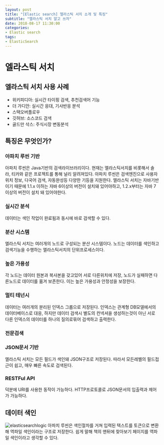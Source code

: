 ```yaml
---
layout: post
title: "[Elastic search] 엘라스틱 서치 소개 및 특징"
subtitle: "엘라스틱 서치 알고 쓰자"
date: 2018-08-17 11:30:00
categories:
- Elastic search
tags:
- ElasticSearch
---
```

# 엘라스틱 서치
## 엘라스틱 서치 사용 사례
* 위키피디아: 실시간 타이핑 검색, 추천검색어 기능
* 더 가디안: 실시간 응대, 기사반응 분석
* 스택오버플로우
* 깃허브: 소스코드 검색
* 골드만 삭스: 주식시장 변동분석

## 특징은 무엇인가?
### 아파치 루씬 기반
아파치 루씬은 Java기반의 검색라이브러리이다. 현재는 엘라스틱서치를 비롯해서 솔라, 티카와 같은 프로젝트를 통해 널리 알려져있다. 아파치 루씬은 검색엔진으로 사용자 위치 정보, 다국어 검색, 자동완성등 다양한 기등을 지원한다. 엘라스틱 서치는 자바기반이기 때문에 1.1.x 이하는 자바 6이상의 버전이 설치돼 있어야하고, 1.2.x부터는 자바 7이상의 버전이 설치 돼 있어야한다.

### 실시간 분석
데이터는 색인 작업이 완료됨과 동시에 바로 검색할 수 있다.

### 분산 시스템
엘라스틱 서치는 여러개의 노드로 구성되는 분산 시스템이다. 노드는 데이터를 색인하고 검색기능을 수행하는 엘라스틱서치의 단위프로세스이다.

### 높은 가용성
각 노드는 데이터 원본과 복사본을 갖고있어 서로 다른위치에 저장, 노드가 실패하면 다른노드로 데이터를 옮겨 보존한다. 이는 높은 가용성과 안정성을 보장한다.

### 멀티 테넌시
데이터는 여러개의 분리된 인덱스 그룹으로 저장된다. 인덱스는 관계형 DB모델에서의 데이터베이스로 대응, 하지만 데이터 검색시 별도의 컨넥셔을 생성하는것이 아닌 서로 다른 인덱스의 데이터를 하나의 질의로묶어 검색하고 출력한다.

### 전문검색

### JSON문서 기반
엘라스틱 서치는 모든 필드가 색인돼 JSON구조로 저장된다. 따라서 모든레벨의 필드접근이 쉽고, 매우 빠른 속도로 검색된다.

### RESTFul API
덕분에 URI를 사용한 동작이 가능하다. HTTP프로토콜로 JSON문서의 입출력과 제어가 가능하다.

## 데이터 색인
![elasticsearchlogic](https://user-images.githubusercontent.com/33022147/44248333-dfad5080-a224-11e8-8578-12888a75ff25.PNG)
아파치 루씬은 색인절차를 거쳐 입력된 텍스트를 토큰으로 변환해 역파일 색인이라는 구조로 저장한다. 쉽게 말해 책의 맨뒤에 찾아보기 페이지를 역파일 색인이라고 생각할 수 있다.

